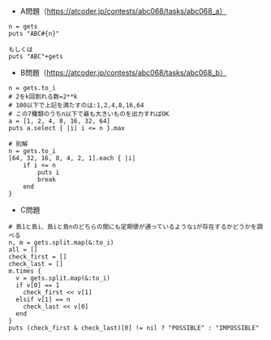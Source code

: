 - A問題（https://atcoder.jp/contests/abc068/tasks/abc068_a）
```
n = gets
puts "ABC#{n}"

もしくは
puts "ABC"+gets
```

- B問題（https://atcoder.jp/contests/abc068/tasks/abc068_b）
```
n = gets.to_i
# 2をk回割れる数=2**k
# 100以下で上記を満たすのは:1,2,4,8,16,64
# この7種類のうちn以下で最も大きいものを出力すればOK
a = [1, 2, 4, 8, 16, 32, 64]
puts a.select { |i| i <= n }.max

# 別解
n = gets.to_i
[64, 32, 16, 8, 4, 2, 1].each { |i|
    if i <= n
        puts i
        break
    end
}
```

- C問題
```
# 島1と島i、島iと島nのどちらの間にも定期便が通っているようなiが存在するかどうかを調べる
n, m = gets.split.map(&:to_i)
all = []
check_first = []
check_last = []
m.times {
  v = gets.split.map(&:to_i)
  if v[0] == 1
    check_first << v[1]
  elsif v[1] == n
    check_last << v[0]
  end
}
puts (check_first & check_last)[0] != nil ? "POSSIBLE" : "IMPOSSIBLE"
```
